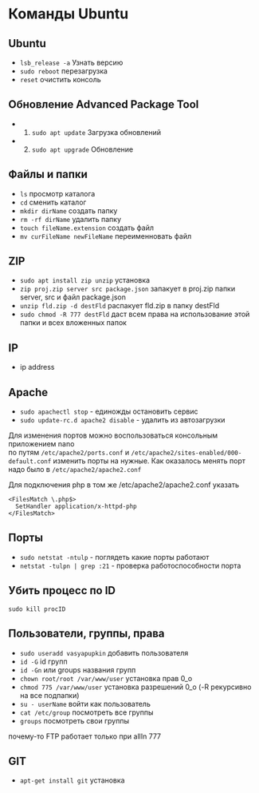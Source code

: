 Команды Ubuntu
=

Ubuntu
-

* `lsb_release -a` Узнать версию
* `sudo reboot` перезагрузка
* `reset` очистить консоль

Обновление Advanced Package Tool
-

* 1. `sudo apt update` Загрузка обновлений
* 2. `sudo apt upgrade` Обновление

Файлы и папки
-

* `ls` просмотр каталога  
* `cd` сменить каталог  
* `mkdir dirName` создать папку  
* `rm -rf dirName` удалить папку
* `touch fileName.extension` создать файл  
* `mv curFileName newFileName` переименновать файл  

ZIP
-

* `sudo apt install zip unzip` установка
* `zip proj.zip server src package.json` запакует в proj.zip папки server, src и файл package.json
* `unzip fld.zip -d destFld` распакует fld.zip в папку destFld
* `sudo chmod -R 777 destFld` даст всем права на использование этой папки и всех вложенных папок  

IP
-
* ip address

Apache
-
* `sudo apachectl stop` - единожды остановить сервис 
* `sudo update-rc.d apache2 disable` - удалить из автозагрузки

Для изменения портов можно воспользоваться консольным приложением nano  
по путям `/etc/apache2/ports.conf` и `/etc/apache2/sites-enabled/000-default.conf`
изменить порты на нужные.
Как оказалось менять порт надо было в `/etc/apache2/apache2.conf`

Для подключения php в том же /etc/apache2/apache2.conf указать  
```
<FilesMatch \.php$>
  SetHandler application/x-httpd-php
</FilesMatch>
```

Порты
-
* `sudo netstat -ntulp` - поглядеть какие порты работают
* `netstat -tulpn | grep :21` - проверка работоспособности порта

Убить процесс по ID
-
`sudo kill procID`

Пользователи, группы, права
-

* `sudo useradd vasyapupkin` добавить пользователя  
* `id -G` id групп  
* `id -Gn` или groups названия групп  
* `chown root/root /var/www/user` установка прав 0_о  
* `chmod 775 /var/www/user`  установка разрешений 0_о (-R рекурсивно на все подпапки)  
* `su - userName` войти как пользователь  
* `cat /etc/group` посмотреть все группы  
* `groups` посмотреть свои группы  

почему-то FTP работает только при allIn 777


GIT
-
* `apt-get install git` установка
